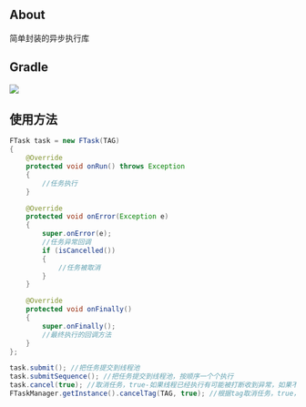 ## About
简单封装的异步执行库

## Gradle
[![](https://jitpack.io/v/zj565061763/task.svg)](https://jitpack.io/#zj565061763/task)

## 使用方法
```java
FTask task = new FTask(TAG)
{
    @Override
    protected void onRun() throws Exception
    {
        //任务执行
    }

    @Override
    protected void onError(Exception e)
    {
        super.onError(e);
        //任务异常回调
        if (isCancelled())
        {
            //任务被取消
        }
    }

    @Override
    protected void onFinally()
    {
        super.onFinally();
        //最终执行的回调方法
    }
};

task.submit(); //把任务提交到线程池
task.submitSequence(); //把任务提交到线程池，按顺序一个个执行
task.cancel(true); //取消任务，true-如果线程已经执行有可能被打断收到异常，如果不希望线程被打断，取消的时候传false，然后自己在onRun中判断isCancelled()来主动停止线程
FTaskManager.getInstance().cancelTag(TAG, true); //根据tag取消任务，true，false参数解释同上
```
